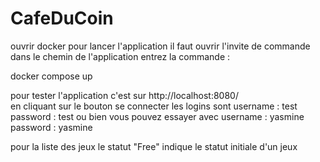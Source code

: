 # CafeDuCoin

ouvrir docker 
pour lancer l'application il faut ouvrir l'invite de commande dans le chemin de l'application 
entrez la commande :

docker compose up 

pour tester l'application c'est sur http://localhost:8080/  
en cliquant sur le bouton se connecter les logins sont 
username : test
password : test 
ou bien vous pouvez essayer avec 
username : yasmine
password : yasmine


pour la liste des jeux le statut "Free" indique le statut initiale d'un jeux 
